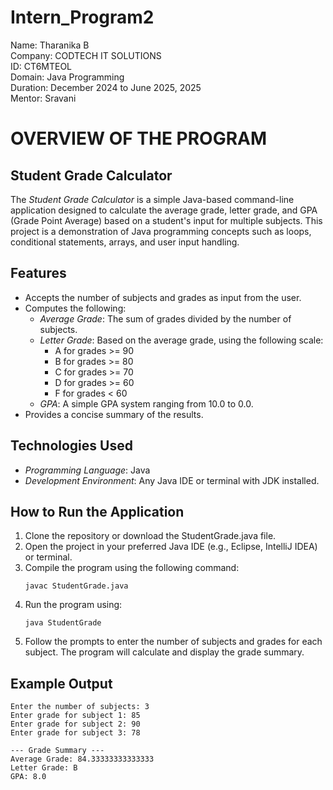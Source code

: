 # Intern_Program2
Name: Tharanika B <BR>
Company: CODTECH IT SOLUTIONS<BR>
ID: CT6MTEOL<BR>
Domain: Java Programming<BR>
Duration: December 2024 to June 2025, 2025<BR>
Mentor: Sravani <BR>
# OVERVIEW OF THE PROGRAM
## Student Grade Calculator

The *Student Grade Calculator* is a simple Java-based command-line application designed to calculate the average grade, letter grade, and GPA (Grade Point Average) based on a student's input for multiple subjects. This project is a demonstration of Java programming concepts such as loops, conditional statements, arrays, and user input handling.

## Features
- Accepts the number of subjects and grades as input from the user.
- Computes the following:
  - *Average Grade*: The sum of grades divided by the number of subjects.
  - *Letter Grade*: Based on the average grade, using the following scale:
    - A for grades >= 90
    - B for grades >= 80
    - C for grades >= 70
    - D for grades >= 60
    - F for grades < 60
  - *GPA*: A simple GPA system ranging from 10.0 to 0.0.
- Provides a concise summary of the results.

## Technologies Used
- *Programming Language*: Java
- *Development Environment*: Any Java IDE or terminal with JDK installed.

## How to Run the Application
1. Clone the repository or download the StudentGrade.java file.
2. Open the project in your preferred Java IDE (e.g., Eclipse, IntelliJ IDEA) or terminal.
3. Compile the program using the following command:
   ```
   javac StudentGrade.java
   ```
4. Run the program using:
   ```
   java StudentGrade
   ```
5. Follow the prompts to enter the number of subjects and grades for each subject. The program will calculate and display the grade summary.

## Example Output
```
Enter the number of subjects: 3
Enter grade for subject 1: 85
Enter grade for subject 2: 90
Enter grade for subject 3: 78

--- Grade Summary ---
Average Grade: 84.33333333333333
Letter Grade: B
GPA: 8.0
```

